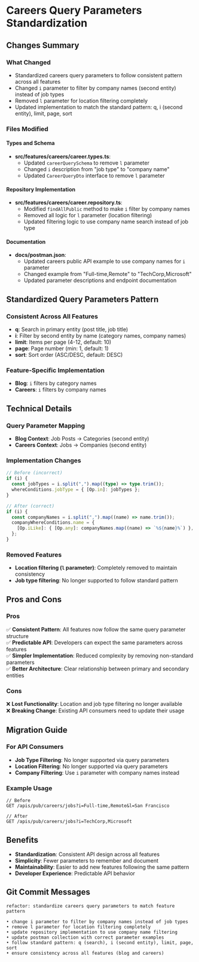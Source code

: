 # Careers Query Parameters Standardization

## Changes Summary

### What Changed

- Standardized careers query parameters to follow consistent pattern across all features
- Changed `i` parameter to filter by company names (second entity) instead of job types
- Removed `l` parameter for location filtering completely
- Updated implementation to match the standard pattern: q, i (second entity), limit, page, sort

### Files Modified

#### Types and Schema

- **src/features/careers/career.types.ts**:
  - Updated `careerQuerySchema` to remove `l` parameter
  - Changed `i` description from "job type" to "company name"
  - Updated `CareerQueryDto` interface to remove `l` parameter

#### Repository Implementation

- **src/features/careers/career.repository.ts**:
  - Modified `findAllPublic` method to make `i` filter by company names
  - Removed all logic for `l` parameter (location filtering)
  - Updated filtering logic to use company name search instead of job type

#### Documentation

- **docs/postman.json**:
  - Updated careers public API example to use company names for `i` parameter
  - Changed example from "Full-time,Remote" to "TechCorp,Microsoft"
  - Updated parameter descriptions and endpoint documentation

## Standardized Query Parameters Pattern

### Consistent Across All Features

- **q**: Search in primary entity (post title, job title)
- **i**: Filter by second entity by name (category names, company names)
- **limit**: Items per page (4-12, default: 10)
- **page**: Page number (min: 1, default: 1)
- **sort**: Sort order (ASC/DESC, default: DESC)

### Feature-Specific Implementation

- **Blog**: `i` filters by category names
- **Careers**: `i` filters by company names

## Technical Details

### Query Parameter Mapping

- **Blog Context**: Job Posts → Categories (second entity)
- **Careers Context**: Jobs → Companies (second entity)

### Implementation Changes

```typescript
// Before (incorrect)
if (i) {
  const jobTypes = i.split(",").map((type) => type.trim());
  whereConditions.jobType = { [Op.in]: jobTypes };
}

// After (correct)
if (i) {
  const companyNames = i.split(",").map((name) => name.trim());
  companyWhereConditions.name = {
    [Op.iLike]: { [Op.any]: companyNames.map((name) => `%${name}%`) },
  };
}
```

### Removed Features

- **Location filtering (`l` parameter)**: Completely removed to maintain consistency
- **Job type filtering**: No longer supported to follow standard pattern

## Pros and Cons

### Pros

✅ **Consistent Pattern**: All features now follow the same query parameter structure  
✅ **Predictable API**: Developers can expect the same parameters across features  
✅ **Simpler Implementation**: Reduced complexity by removing non-standard parameters  
✅ **Better Architecture**: Clear relationship between primary and secondary entities

### Cons

❌ **Lost Functionality**: Location and job type filtering no longer available  
❌ **Breaking Change**: Existing API consumers need to update their usage

## Migration Guide

### For API Consumers

- **Job Type Filtering**: No longer supported via query parameters
- **Location Filtering**: No longer supported via query parameters
- **Company Filtering**: Use `i` parameter with company names instead

### Example Usage

```
// Before
GET /apis/pub/careers/jobs?i=Full-time,Remote&l=San Francisco

// After
GET /apis/pub/careers/jobs?i=TechCorp,Microsoft
```

## Benefits

- **Standardization**: Consistent API design across all features
- **Simplicity**: Fewer parameters to remember and document
- **Maintainability**: Easier to add new features following the same pattern
- **Developer Experience**: Predictable API behavior

## Git Commit Messages

```
refactor: standardize careers query parameters to match feature pattern

• change i parameter to filter by company names instead of job types
• remove l parameter for location filtering completely
• update repository implementation to use company name filtering
• update postman collection with correct parameter examples
• follow standard pattern: q (search), i (second entity), limit, page, sort
• ensure consistency across all features (blog and careers)
```
